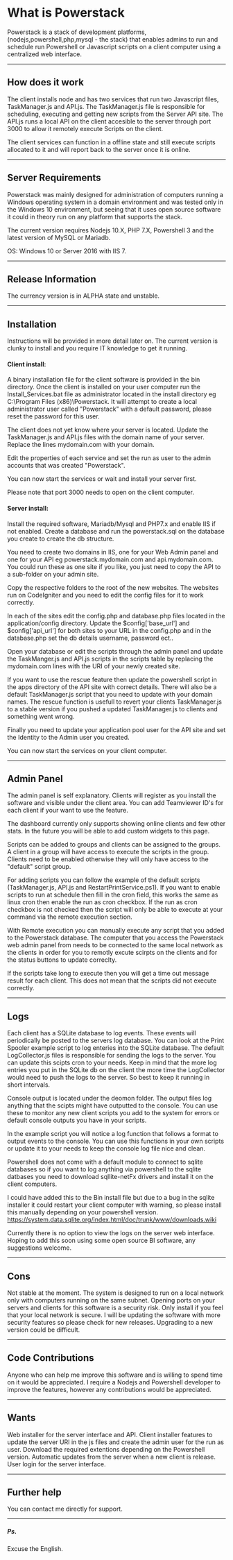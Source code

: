 
# What is Powerstack

Powerstack is a stack of development platforms, (nodejs,powershell,php,mysql - the stack) that enables admins to run and schedule run 
Powershell or Javascript scripts on a client computer using a centralized web interface.

*******************
## How does it work

The client installs node and has two services that run two Javascript files, TaskManager.js and API.js. The TaskManager.js file is responsible for scheduling, executing and getting new scripts from the Server API site. The API.js runs a local API on the client accesible to the server through port 3000 to allow it remotely execute Scripts on the client.

The client services can function in a offline state and still execute scripts allocated to it and will report back to the server once it is online.  

*******************
## Server Requirements

Powerstack was mainly designed for administration of computers running a Windows operating system in a domain environment and was
tested only in the Windows 10 environment, but seeing that it uses open source software it could in theory run on any platform that supports
the stack. 

The current version requires Nodejs 10.X, PHP 7.X, Powershell 3 and the latest version of MySQL or Mariadb. 

OS: Windows 10 or Server 2016 with IIS 7.

*******************
## Release Information

The currency version is in ALPHA state and unstable. 

************
## Installation

Instructions will be provided in more detail later on. The current version is clunky to install and you require IT knowledge to get it 
running. 

#### Client install:

A binary installation file for the client software is provided in the bin directory. Once the client is installed on your user
computer run the Install_Services.bat file as administrator located in the install directory eg C:\Program Files (x86)\Powerstack\. It will attempt to create a local administrator user called "Powerstack" with a default password, please reset the password for this user.

The client does not yet know where your server is located. Update the TaskManager.js and API.js files with the domain name of your server. Replace the lines mydomain.com with your domain.

Edit the properties of each service and set the run as user to the admin accounts that was created "Powerstack". 

You can now start the services or wait and install your server first.

Please note that port 3000 needs to open on the client computer.

#### Server install:

Install the required software, Mariadb/Mysql and PHP7.x and enable IIS if not enabled. Create a database and run the powerstack.sql 
on the database you create to create the db structure. 

You need to create two domains in IIS, one for your Web Admin panel and one for your API eg powerstack.mydomain.com and api.mydomain.com.
You could run these as one site if you like, you just need to copy the API to a sub-folder on your admin site.

Copy the respective folders to the root of the new websites. The websites run on CodeIgniter and you need to edit the config files 
for it to work correctly. 

In each of the sites edit the config.php and database.php files located in the application/config directory. Update the 
$config['base_url'] and $config['api_url'] for both sites to your URL in the config.php and in the database.php set the db details username, password ect..

Open your database or edit the scripts through the admin panel and update the TaskManger.js and API.js scripts in the scripts table by replacing the mydomain.com lines with the URI of your newly created site.

If you want to use the rescue feature then update the powershell script in the apps directory of the API site with correct details. There will also be a default TaskManager.js script that you need to update with your domain names. The rescue function is usefull to revert your clients TaskManager.js to a stable version if you pushed a updated TaskManager.js to clients and something went wrong. 

Finally you need to update your application pool user for the API site and set the Identity to the Admin user you created.

You can now start the services on your client computer.  

***********
## Admin Panel

The admin panel is self explanatory. Clients will register as you install the software and visible under the client area. You can add 
Teamviewer ID's for each client if your want to use the feature. 

The dashboard currently only supports showing online clients and few other stats. In the future you will be able to add
custom widgets to this page. 

Scripts can be added to groups and clients can be assigned to the groups. A client in a group will have access to execute the scripts
in the group. Clients need to be enabled otherwise they will only have access to the "default" script group. 

For adding scripts you can follow the example of the default scripts (TaskManager.js, API.js and RestartPrintService.ps1). If you want to enable scripts to run at schedule then fill in the cron field, this works the same as linux cron then enable the run as cron checkbox. If the run as cron checkbox is not checked then the script will only be able to execute at your command via the remote execution section.

With Remote execution you can manually execute any script that you added to the Powerstack database. The computer that you access the Powerstack web admin panel from needs to be connected to the same local network as the clients in order for you to remotly excute scirpts on the clients and for the status buttons to update correclty. 

If the scripts take long to execute then you will get a time out message result for each client. This does not mean that the scripts did
not execute correctly. 

****
## Logs

Each client has a SQLite database to log events. These events will periodically be posted to the servers log database. You can look at the Print Spooler example script to log enteries into the SQLite database. The default LogCollector.js files is responsible for sending the logs to the server. You can update this scipts cron to your needs. Keep in mind that the more log entries you put in the SQLite db on the client the more time the LogCollector would need to push the logs to the server. So best to keep it running in short intervals. 

Console output is located under the deomon folder. The output files log anything that the scipts might have outputted to the console. You can use these to monitor any new client scripts you add to the system for errors or default console outputs you have in your scripts. 

In the example script you will notice a log function that follows a format to output events to the console. You can use this functions in your own scripts or update it to your needs to keep the console log file nice and clean. 

Powershell does not come with a default module to connect to sqlite databases so if you want to log anything via powershell to the sqlite datbases you need to download sqllite-netFx drivers and install it on the client computers. 

I could have added this to the Bin install file but due to a bug in the sqlite installer it could restart your client computer with warning, so please install this manually depending on your powershell version. https://system.data.sqlite.org/index.html/doc/trunk/www/downloads.wiki

Currently there is no option to view the logs on the server web interface. Hoping to add this soon using some open source BI software, any suggestions welcome. 

****
## Cons

Not stable at the moment. 
The system is designed to run on a local network only with computers running on the same subnet. 
Opening ports on your servers and clients for this software is a security risk. 
Only install if you feel that your local network is secure. I will be updating the software with more security features so please check for new releases.
Upgrading to a new version could be difficult. 

******************
## Code Contributions

Anyone who can help me improve this software and is willing to spend time on it would be appreciated. I require a Nodejs and Powershell
developer to improve the features, however any contributions would be appreciated. 

************
## Wants

Web installer for the server interface and API.
Client installer features to update the server URI in the js files and create the admin user for the run as user. 
Download the required extentions depending on the Powershell version. 
Automatic updates from the server when a new client is release. 
User login for the server interface.

************
## Further help

You can contact me directly for support. 

***
##### Ps.

Excuse the English. 
